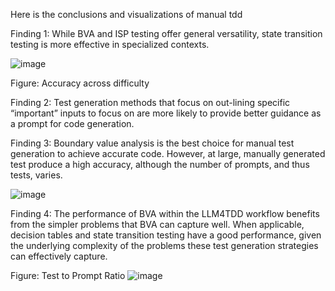 Here is the conclusions and visualizations of manual tdd

Finding 1: While BVA and ISP testing offer general versatility, state transition testing is more effective in specialized contexts.

![image](https://github.com/user-attachments/assets/67dc67f3-d2d0-4043-8f3c-fda136456501)

Figure: Accuracy across difficulty

Finding 2: Test generation methods that focus on out-lining specific “important” inputs to focus on are more likely to provide better guidance as a prompt for code generation.

Finding 3: Boundary value analysis is the best choice for manual test generation to achieve accurate code. However, at large, manually generated test produce a high accuracy, although the number of prompts, and thus tests, varies.

![image](https://github.com/user-attachments/assets/b71b2076-48d9-412b-b83a-408b065d621e)

Finding 4: The performance of BVA within the LLM4TDD workflow benefits from the simpler problems that BVA can capture well. When applicable, decision tables and state transition testing have a good performance,
given the underlying complexity of the problems these test generation strategies can effectively capture.

Figure: Test to Prompt Ratio
![image](https://github.com/user-attachments/assets/3e37c86d-2ae7-4c04-834a-5e5e892f7653)

